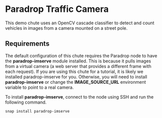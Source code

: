 Paradrop Traffic Camera
=======================

This demo chute uses an OpenCV cascade classifier to detect and count
vehicles in images from a camera mounted on a street pole.

Requirements
------------

The default configuration of this chute requires the Paradrop node to
have the **paradrop-imserve** module installed. This is because it pulls
images from a virtual camera (a web server that provides a different
frame with each request). If you are using this chute for a tutorial,
it is likely we installed paradrop-imserve for you. Otherwise, you will
need to install **paradrop-imserve** or change the **IMAGE\_SOURCE\_URL**
environment variable to point to a real camera.

To install **paradrop-imserve**, connect to the node using SSH and run
the following command.

    snap install paradrop-imserve
